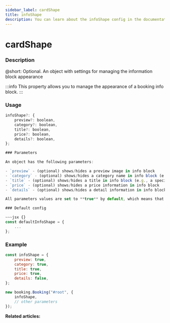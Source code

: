 ```yaml
---
sidebar_label: cardShape
title: infoShape
description: You can learn about the infoShape config in the documentation of the DHTMLX JavaScript Booking library. Browse developer guides and API reference, try out code examples and live demos, and download a free 30-day evaluation version of DHTMLX Booking.
---
```


# cardShape

### Description

@short: Optional. An object with settings for managing the information block appearance

:::info
This property allows you to manage the appearance of a booking info block.
:::

### Usage

~~~jsx {}
infoShape?: {
	preview?: boolean,
	category?: boolean,
	title?: boolean,
	price?: boolean,
	details?: boolean,
};

### Parameters

An object has the following parameters:

- `preview` - (optional) shows/hides a preview image in info block
- `category` - (optional) shows/hides a category name in info block (e.g., a specialist's job)
- `title` - (optional) shows/hides a title in info block (e.g., a specialist's name)
- `price` - (optional) shows/hides a price information in info block
- `details` - (optional) shows/hides a detail information in info block

All parameters values are set to **true** by default, which means that all fields are displayed. 

### Default config

~~~jsx {}
const defaultInfoShape = {
	...
};
~~~

### Example

~~~jsx {1-7,10}
const infoShape = {
	preview: true,
	category: true,
	title: true,
	price: true,
	details: false,
};

new booking.Booking("#root", {
	infoShape,
	// other parameters
});
~~~

**Related articles:**
